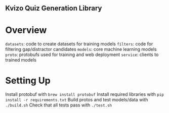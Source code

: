 ## Kvizo Quiz Generation Library

# Overview

`datasets`: code to create datasets for training models
`filters`: code for filtering gap/distractor candidates
`models`: core machine learning models
`proto`: protobufs used for training and web deployment
`service`: clients to trained models

# Setting Up
Install protobuf with `brew install protobuf`
Install required libraries with `pip install -r requirements.txt`
Build protos and test models/data with `./build.sh`
Check that all tests pass with `./test.sh`
